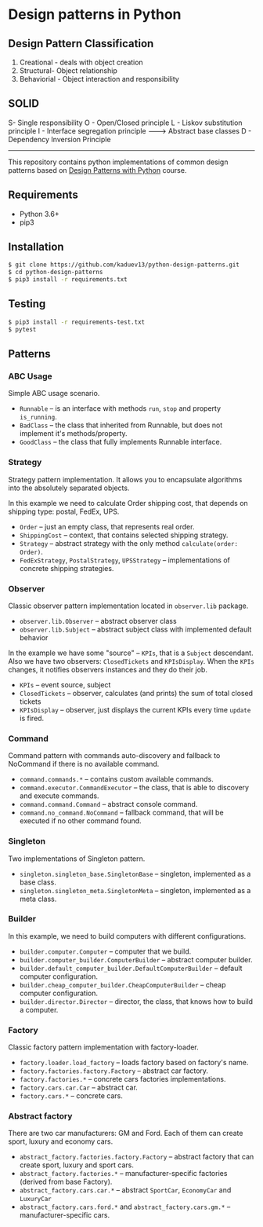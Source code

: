 # Design patterns in Python

## Design Pattern Classification 
1. Creational - deals with object creation 
2. Structural- Object relationship
3. Behaviorial - Object interaction and responsibility

## SOLID
S- Single responsibility
O - Open/Closed principle
L - Liskov substitution principle
I - Interface segregation principle ---> Abstract base classes
D - Dependency Inversion Principle


---
This repository contains python implementations of common design patterns based on
[Design Patterns with Python](https://app.pluralsight.com/library/courses/python-design-patterns) course.

## Requirements

* Python 3.6+
* pip3

## Installation

```bash
$ git clone https://github.com/kaduev13/python-design-patterns.git
$ cd python-design-patterns
$ pip3 install -r requirements.txt
```

## Testing

```bash
$ pip3 install -r requirements-test.txt
$ pytest
```

## Patterns

### ABC Usage

Simple ABC usage scenario.
* `Runnable` – is an interface with methods `run`, `stop` and property `is_running`.
* `BadClass` – the class that inherited from Runnable, but does not implement it's methods/property.
* `GoodClass` – the class that fully implements Runnable interface.

### Strategy

Strategy pattern implementation. It allows you to encapsulate algorithms into the absolutely separated objects.

In this example we need to calculate Order shipping cost, that depends on shipping type: postal, FedEx, UPS.
* `Order` – just an empty class, that represents real order.
* `ShippingCost` – context, that contains selected shipping strategy.
* `Strategy` – abstract strategy with the only method `calculate(order: Order)`.
* `FedExStrategy`, `PostalStrategy`, `UPSStrategy` – implementations of concrete shipping strategies.

### Observer

Classic observer pattern implementation located in `observer.lib` package.
* `observer.lib.Observer` – abstract observer class
* `observer.lib.Subject` – abstract subject class with implemented default behavior 

In the example we have some "source" – `KPIs`, that is a `Subject` descendant. Also
we have two observers: `ClosedTickets` and `KPIsDisplay`. When the `KPIs` changes, it
notifies observers instances and they do their job.
* `KPIs` – event source, subject
* `ClosedTickets` – observer, calculates (and prints) the sum of total closed tickets
* `KPIsDisplay` – observer, just displays the current KPIs every time `update` is fired.

### Command

Command pattern with commands auto-discovery and fallback to NoCommand if there is no available command.

* `command.commands.*` – contains custom available commands.
* `command.executor.CommandExecutor` – the class, that is able to discovery and execute commands.
* `command.command.Command` – abstract console command.
* `command.no_command.NoCommand` – fallback command, that will be executed if no other command found.

### Singleton

Two implementations of Singleton pattern.

* `singleton.singleton_base.SingletonBase` – singleton, implemented as a base class.
* `singleton.singleton_meta.SingletonMeta` – singleton, implemented as a meta class.

### Builder

In this example, we need to build computers with different configurations.

* `builder.computer.Computer` – computer that we build.
* `builder.computer_builder.ComputerBuilder` – abstract computer builder.
* `builder.default_computer_builder.DefaultComputerBuilder` – default computer configuration.
* `builder.cheap_computer_builder.CheapComputerBuilder` – cheap computer configuration.
* `builder.director.Director` – director, the class, that knows how to build a computer.

### Factory

Classic factory pattern implementation with factory-loader.

* `factory.loader.load_factory` – loads factory based on factory's name.
* `factory.factories.factory.Factory` – abstract car factory.
* `factory.factories.*` – concrete cars factories implementations.
* `factory.cars.car.Car` – abstract car.
* `factory.cars.*` – concrete cars.

### Abstract factory

There are two car manufacturers: GM and Ford. Each of them can create sport, luxury and economy cars.

 * `abstract_factory.factories.factory.Factory` – abstract factory that can create sport, luxury and sport cars.
 * `abstract_factory.factories.*` – manufacturer-specific factories (derived from base Factory).
 * `abstract_factory.cars.car.*` – abstract `SportCar`, `EconomyCar` and `LuxuryCar`
 * `abstract_factory.cars.ford.*` and `abstract_factory.cars.gm.*` – manufacturer-specific cars.
